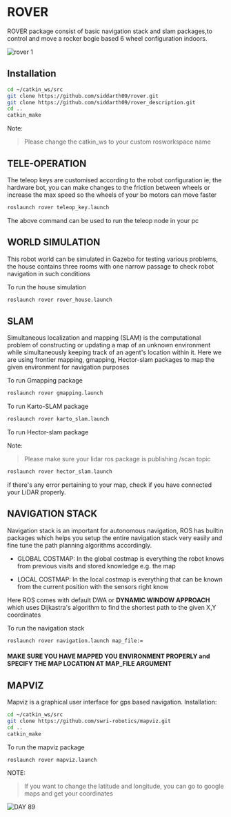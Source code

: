 # ROVER
ROVER package consist of basic navigation stack and slam packages,to control and move a rocker bogie based 6 wheel configuration indoors.


![rover 1](https://user-images.githubusercontent.com/60263608/131965500-0b2e144c-e649-4110-acc6-ee3781702648.jpg)
## Installation

```bash
cd ~/catkin_ws/src
git clone https://github.com/siddarth09/rover.git
git clone https://github.com/siddarth09/rover_description.git
cd ..
catkin_make
```
Note:
> Please change the catkin_ws to your custom rosworkspace name 

## TELE-OPERATION
The teleop keys are customised according to the robot configuration ie; the hardware bot, you can make changes to the friction between wheels or increase the max speed so the wheels of your bo motors can move faster

```bash
roslaunch rover teleop_key.launch
```

The above command can be used to run the teleop node in your pc 

## WORLD SIMULATION

This robot world can be simulated in Gazebo for testing various problems, the house contains three rooms with one narrow passage to check robot navigation in such conditions

To run the house simulation 
```bash
roslaunch rover rover_house.launch
```

## SLAM 
Simultaneous localization and mapping (SLAM) is the computational problem of constructing or updating a map of an unknown environment while simultaneously keeping track of an agent's location within it. Here we are using frontier mapping, gmapping, Hector-slam packages to map the given environment for navigation purposes

To run Gmapping package
``` bash
roslaunch rover gmapping.launch
```
To run Karto-SLAM package
```bash
roslaunch rover karto_slam.launch
```
To run Hector-slam package

Note:
>Please make sure your lidar ros package is publishing /scan topic 


``` bash
roslaunch rover hector_slam.launch
```
if there's any error pertaining to your map, check if you have connected your LiDAR properly.

## NAVIGATION STACK

Navigation stack is an important for autonomous navigation, ROS has builtin packages which helps you setup the entire navigation stack very easily and fine tune the
path planning algorithms accordingly. 

- GLOBAL COSTMAP:
  In the global costmap is everything the robot knows from previous visits and stored knowledge e.g. the map
  
- LOCAL COSTMAP:
 In the local costmap is everything that can be known from the current position with the sensors right know
 
Here ROS comes with default DWA or **DYNAMIC WINDOW APPROACH** which uses Dijkastra's algorithm to find the shortest path to the given X,Y coordinates

To run the navigation stack 

```bash
roslaunch rover navigation.launch map_file:=
```
#### MAKE SURE YOU HAVE MAPPED YOU ENVIRONMENT PROPERLY and SPECIFY THE MAP LOCATION AT MAP_FILE ARGUMENT 

## MAPVIZ 

Mapviz is a graphical user interface for gps based navigation. 
Installation:
```bash
cd ~/catkin_ws/src
git clone https://github.com/swri-robotics/mapviz.git
cd ..
catkin_make
```
To run the mapviz package
```bash
roslaunch rover mapviz.launch 
```
NOTE:
>If you want to change the latitude and longitude, you can go to google maps and get your coordinates


![DAY 89](https://user-images.githubusercontent.com/60263608/135597335-25901068-eda2-492b-8cde-9ea412dec134.JPG)


